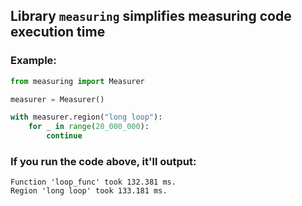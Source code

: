 ## Library `measuring` simplifies measuring code execution time

### Example:
```python
from measuring import Measurer

measurer = Measurer()

with measurer.region("long loop"):
    for _ in range(20_000_000):
        continue

```
### If you run the code above, it'll output:
```
Function 'loop_func' took 132.381 ms.
Region 'long loop' took 133.181 ms.
```